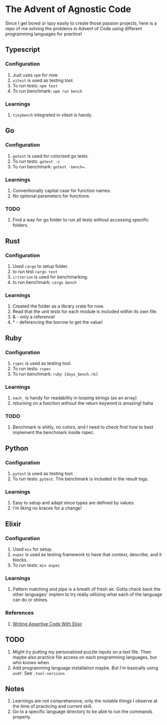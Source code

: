 # The Advent of Agnostic Code
Since I get bored or lazy easily to create those passion projects, here is a repo of me solving the problems in Advent of Code using different programming languages for practice!

## Typescript
### Configuration
1. Just uses `npm` for now.
2. `vitest` is used as testing tool.
3. To run tests: `npm test`
4. To run benchmark: `npm run bench`

### Learnings
1. `tinybench` integrated in vitest is handy.

## Go
### Configuration
1. `gotest` is used for colorized go tests.
2. To run tests: `gotest -v`
3. To run benchmark: `gotest -bench=.`
### Learnings
1. Conventionally capital case for function names.
2. No optional parameters for functions.
### TODO
1. Find a way for go folder to run all tests without accessing specific folders.

## Rust
### Configuration
1. Used `cargo` to setup folder.
2. to run test `cargo test`
3. `criterion` is used for benchmarking.
4. to run benchmark: `cargo bench`
### Learnings
1. Created the folder as a library crate for now.
2. Read that the unit tests for each module is included within its own file.
3. & - only a reference!
4. \* - deferencing the borrow to get the value!

## Ruby
### Configuration
1. `rspec` is used as testing tool.
2. To run tests: `rspec`
3. To run benchmark: `ruby [dayx_bench.rb]`
### Learnings
1. `each_` is handy for readability in looping strings (as an array)
2. returning on a function without the return keyword is amazing! haha
### TODO
1. Benchmark is shitty, no colors, and I need to check first how to best implement the benchmark inside rspec.

## Python
### Configuration
1. `pytest` is used as testing tool.
2. To run tests: `pytest`. The benchmark is included in the result logs.
### Learnings
1. Easy to setup and adapt since types are defined by values.
2. I'm liking no braces for a change!

## Elixir
### Configuration
1. Used `mix` for setup.
2. `espec` is used as testing framework to have that context, describe, and it blocks.
3. To run tests: `mix espec`
### Learnings
1. Pattern matching and pipe is a breath of fresh air. Gotta check back the other languages' implem to try really utilizing what each of the language can do or shines.
### References
1. [Writing Assertive Code With Elixir](https://dashbit.co/blog/writing-assertive-code-with-elixir)

## TODO
1. Might try putting my personalized puzzle inputs on a text file. Then maybe also practice file access on each programming languages, but who knows when.
2. Add programming language installation maybe. But I'm basically using `asdf`. See `.tool-versions`

## Notes
1. Learnings are not comprehensive, only the notable things I observe at the time of practicing and current skill.
2. Go to a specific language directory to be able to run the commands properly.